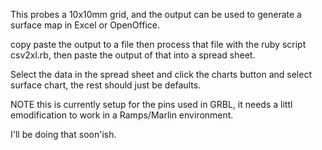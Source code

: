 This probes a 10x10mm grid, and the output can be used to generate a surface map in Excel or OpenOffice.

copy paste the output to a file then process that file with the ruby
script csv2xl.rb, then paste the output of that into a spread sheet.

Select the data in the spread sheet and click the charts button and
select surface chart, the rest should just be defaults.

NOTE this is currently setup for the pins used in GRBL, it needs a
littl emodification to work in a Ramps/Marlin environment.

I'll be doing that soon'ish.

